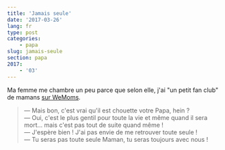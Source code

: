 ```yaml
---
title: 'Jamais seule'
date: '2017-03-26'
lang: fr
type: post
categories:
    - papa
slug: jamais-seule
section: papa
2017:
    - '03'
---
```


Ma femme me chambre un peu parce que selon elle, j'ai "un petit fan club" de mamans [sur WeMoms](/2016/01/wemoms-app/).

> — Mais bon, c'est vrai qu'il est chouette votre Papa, hein ?  
> — Oui, c'est le plus gentil pour toute la vie et même quand il sera mort… mais c'est pas tout de suite quand même !  
> — J'espère bien ! J'ai pas envie de me retrouver toute seule !  
> — Tu seras pas toute seule Maman, tu seras toujours avec nous !
